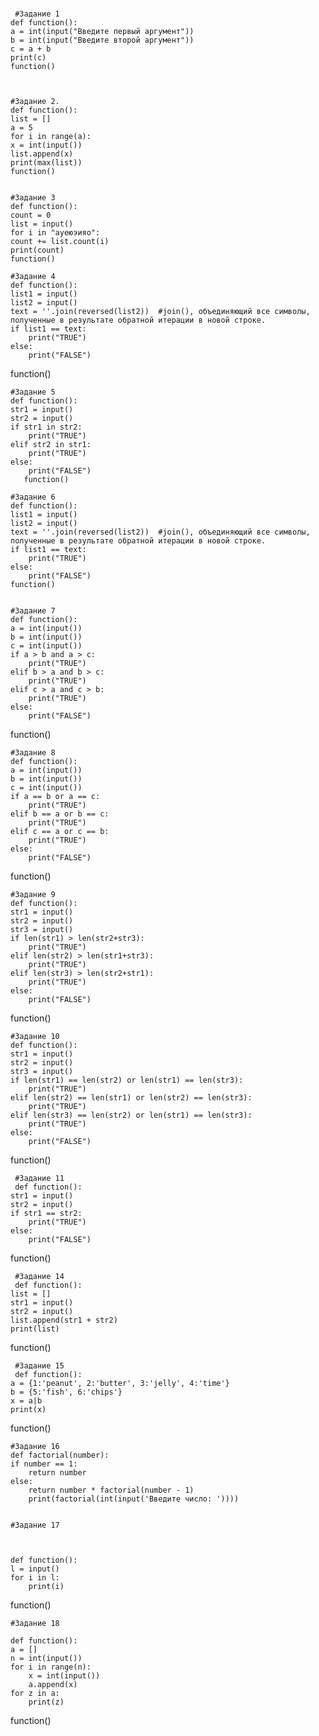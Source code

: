 # 


     #Задание 1
    def function():
    a = int(input("Введите первый аргумент"))
    b = int(input("Введите второй аргумент"))
    c = a + b
    print(c)
    function()
    
    
    
    #Задание 2.
    def function():
    list = []
    a = 5
    for i in range(a):
    x = int(input())
    list.append(x)
    print(max(list))  
    function()


    #Задание 3
    def function():
    count = 0
    list = input()
    for i in "ауеюэияо":
    count += list.count(i)
    print(count)
    function()
    
    #Задание 4
    def function():
    list1 = input()
    list2 = input()
    text = ''.join(reversed(list2))  #join(), объединяющий все символы, полученные в результате обратной итерации в новой строке.
    if list1 == text:
        print("TRUE")
    else:
        print("FALSE")
function()

    #Задание 5
    def function():
    str1 = input()
    str2 = input()
    if str1 in str2:
        print("TRUE")
    elif str2 in str1:
        print("TRUE")
    else:
        print("FALSE")
       function()
       
    #Задание 6
    def function():
    list1 = input()
    list2 = input()
    text = ''.join(reversed(list2))  #join(), объединяющий все символы, полученные в результате обратной итерации в новой строке.
    if list1 == text:
        print("TRUE")
    else:
        print("FALSE")
    function()
     
      
    #Задание 7
    def function():
    a = int(input())
    b = int(input())
    c = int(input())
    if a > b and a > c:
        print("TRUE")
    elif b > a and b > c:
        print("TRUE")
    elif c > a and c > b:
        print("TRUE")
    else:
        print("FALSE")
function()


    #Задание 8
    def function():
    a = int(input())
    b = int(input())
    c = int(input())
    if a == b or a == c:
        print("TRUE")
    elif b == a or b == c:
        print("TRUE")
    elif c == a or c == b:
        print("TRUE")
    else:
        print("FALSE")
function()


    #Задание 9
    def function():
    str1 = input()
    str2 = input()
    str3 = input()
    if len(str1) > len(str2+str3):
        print("TRUE")
    elif len(str2) > len(str1+str3):
        print("TRUE")
    elif len(str3) > len(str2+str1):
        print("TRUE")
    else:
        print("FALSE")
  function()
  
    #Задание 10
    def function():
    str1 = input()
    str2 = input()
    str3 = input()
    if len(str1) == len(str2) or len(str1) == len(str3):
        print("TRUE")
    elif len(str2) == len(str1) or len(str2) == len(str3):
        print("TRUE")
    elif len(str3) == len(str2) or len(str1) == len(str3):
        print("TRUE")
    else:
        print("FALSE")
function()
    
    
    
     #Задание 11
     def function():
    str1 = input()
    str2 = input()
    if str1 == str2:
        print("TRUE")
    else:
        print("FALSE")
   function()
   
     #Задание 14
     def function():
    list = []
    str1 = input()
    str2 = input()
    list.append(str1 + str2)
    print(list)
function()


     #Задание 15 
     def function():
    a = {1:'peanut', 2:'butter', 3:'jelly', 4:'time'}
    b = {5:'fish', 6:'chips'} 
    x = a|b
    print(x)
function()

    #Задание 16
    def factorial(number):
    if number == 1:
        return number
    else:
        return number * factorial(number - 1)
        print(factorial(int(input('Введите число: '))))


    #Задание 17
    
    
    
    def function():
    l = input()
    for i in l:
        print(i)
function()



    #Задание 18
    
    def function():
    a = []
    n = int(input())
    for i in range(n):
        x = int(input())
        a.append(x)
    for z in a:
        print(z)
function()
     

